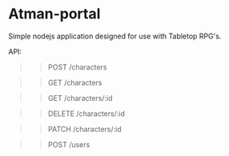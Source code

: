 # Atman-portal

Simple nodejs application designed for use with Tabletop RPG's.

API:
>> POST /characters

>> GET /characters

>> GET /characters/:id

>> DELETE /characters/:id

>> PATCH /characters/:id

>> POST /users

